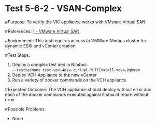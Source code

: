Test 5-6-2 - VSAN-Complex
=======

#Purpose:
To verify the VIC appliance works with VMware Virtual SAN

#References:
[1 - VMware Virtual SAN](http://www.vmware.com/products/virtual-san.html)

#Environment:
This test requires access to VMWare Nimbus cluster for dynamic ESXi and vCenter creation

#Test Steps:
1. Deploy a complex test bed in Nimbus:  
```--testbedName test-vpx-4esx-virtual-fullInstall-vcva-8gbmem```  
2. Deploy VCH Appliance to the new vCenter
3. Run a variety of docker commands on the VCH appliance

#Expected Outcome:
The VCH appliance should deploy without error and each of the docker commands executed against it should return without error

#Possible Problems:
* None
